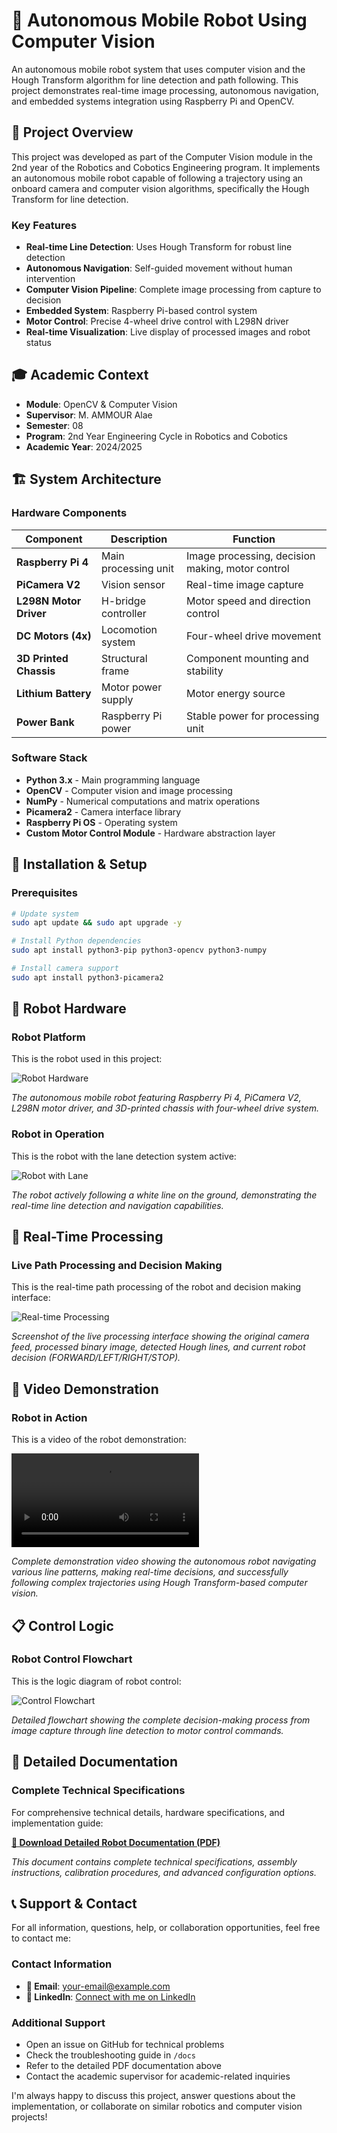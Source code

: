 # 🤖 Autonomous Mobile Robot Using Computer Vision

An autonomous mobile robot system that uses computer vision and the Hough Transform algorithm for line detection and path following. This project demonstrates real-time image processing, autonomous navigation, and embedded systems integration using Raspberry Pi and OpenCV.

## 🎯 Project Overview

This project was developed as part of the Computer Vision module in the 2nd year of the Robotics and Cobotics Engineering program. It implements an autonomous mobile robot capable of following a trajectory using an onboard camera and computer vision algorithms, specifically the Hough Transform for line detection.

### Key Features

- **Real-time Line Detection**: Uses Hough Transform for robust line detection
- **Autonomous Navigation**: Self-guided movement without human intervention
- **Computer Vision Pipeline**: Complete image processing from capture to decision
- **Embedded System**: Raspberry Pi-based control system
- **Motor Control**: Precise 4-wheel drive control with L298N driver
- **Real-time Visualization**: Live display of processed images and robot status

## 🎓 Academic Context

- **Module**: OpenCV & Computer Vision
- **Supervisor**: M. AMMOUR Alae
- **Semester**: 08
- **Program**: 2nd Year Engineering Cycle in Robotics and Cobotics
- **Academic Year**: 2024/2025

## 🏗️ System Architecture

### Hardware Components

| Component | Description | Function |
|-----------|-------------|----------|
| **Raspberry Pi 4** | Main processing unit | Image processing, decision making, motor control |
| **PiCamera V2** | Vision sensor | Real-time image capture |
| **L298N Motor Driver** | H-bridge controller | Motor speed and direction control |
| **DC Motors (4x)** | Locomotion system | Four-wheel drive movement |
| **3D Printed Chassis** | Structural frame | Component mounting and stability |
| **Lithium Battery** | Motor power supply | Motor energy source |
| **Power Bank** | Raspberry Pi power | Stable power for processing unit |

### Software Stack

- **Python 3.x** - Main programming language
- **OpenCV** - Computer vision and image processing
- **NumPy** - Numerical computations and matrix operations
- **Picamera2** - Camera interface library
- **Raspberry Pi OS** - Operating system
- **Custom Motor Control Module** - Hardware abstraction layer

## 🚀 Installation & Setup

### Prerequisites

```bash
# Update system
sudo apt update && sudo apt upgrade -y

# Install Python dependencies
sudo apt install python3-pip python3-opencv python3-numpy

# Install camera support
sudo apt install python3-picamera2
```

## 🤖 Robot Hardware

### Robot Platform

This is the robot used in this project:

![Robot Hardware](robot.PNG)

*The autonomous mobile robot featuring Raspberry Pi 4, PiCamera V2, L298N motor driver, and 3D-printed chassis with four-wheel drive system.*

### Robot in Operation

This is the robot with the lane detection system active:

![Robot with Lane](path/to/robot-with-lane-image.jpg)

*The robot actively following a white line on the ground, demonstrating the real-time line detection and navigation capabilities.*

## 🔄 Real-Time Processing

### Live Path Processing and Decision Making

This is the real-time path processing of the robot and decision making interface:

![Real-time Processing](img.PNG)

*Screenshot of the live processing interface showing the original camera feed, processed binary image, detected Hough lines, and current robot decision (FORWARD/LEFT/RIGHT/STOP).*

## 🎥 Video Demonstration

### Robot in Action

This is a video of the robot demonstration:

![Robot Demo Video](path/to/robot-demonstration-video.mp4)

*Complete demonstration video showing the autonomous robot navigating various line patterns, making real-time decisions, and successfully following complex trajectories using Hough Transform-based computer vision.*

## 📋 Control Logic

### Robot Control Flowchart

This is the logic diagram of robot control:

![Control Flowchart](logigramme.PNG)

*Detailed flowchart showing the complete decision-making process from image capture through line detection to motor control commands.*

## 📖 Detailed Documentation

### Complete Technical Specifications

For comprehensive technical details, hardware specifications, and implementation guide:

**[📄 Download Detailed Robot Documentation (PDF)](path/to/detailed-robot-documentation.pdf)**

*This document contains complete technical specifications, assembly instructions, calibration procedures, and advanced configuration options.*

## 📞 Support & Contact

For all information, questions, help, or collaboration opportunities, feel free to contact me:

### Contact Information
- **📧 Email**: [your-email@example.com](mailto:your-email@example.com)
- **💼 LinkedIn**: [Connect with me on LinkedIn](https://linkedin.com/in/your-profile)

### Additional Support
- Open an issue on GitHub for technical problems
- Check the troubleshooting guide in `/docs`
- Refer to the detailed PDF documentation above
- Contact the academic supervisor for academic-related inquiries

I'm always happy to discuss this project, answer questions about the implementation, or collaborate on similar robotics and computer vision projects!
